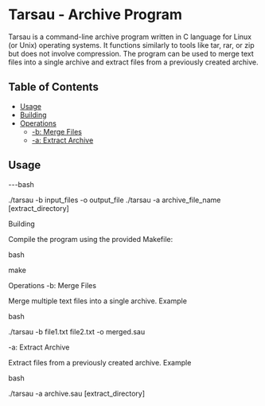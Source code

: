 # Tarsau - Archive Program

Tarsau is a command-line archive program written in C language for Linux (or Unix) operating systems. It functions similarly to tools like tar, rar, or zip but does not involve compression. The program can be used to merge text files into a single archive and extract files from a previously created archive.

## Table of Contents

- [Usage](#usage)
- [Building](#building)
- [Operations](#operations)
    - [-b: Merge Files](#b-merge-files)
    - [-a: Extract Archive](#a-extract-archive)
## Usage

---bash

./tarsau -b input_files -o output_file
./tarsau -a archive_file_name [extract_directory]

Building

Compile the program using the provided Makefile:

bash

make

Operations
-b: Merge Files

Merge multiple text files into a single archive.
Example

bash

./tarsau -b file1.txt file2.txt -o merged.sau

-a: Extract Archive

Extract files from a previously created archive.
Example

bash

./tarsau -a archive.sau [extract_directory]
